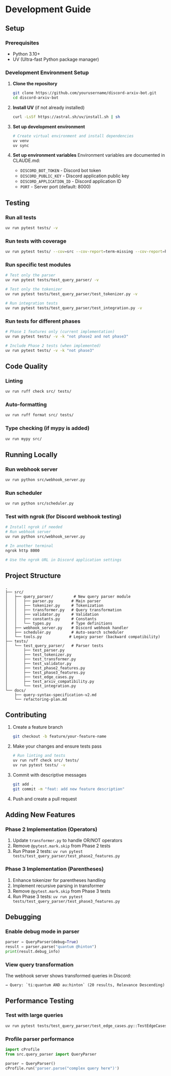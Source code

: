 # Development Guide

## Setup

### Prerequisites
- Python 3.10+
- UV (Ultra-fast Python package manager)

### Development Environment Setup

1. **Clone the repository**
   ```bash
   git clone https://github.com/yourusername/discord-arxiv-bot.git
   cd discord-arxiv-bot
   ```

2. **Install UV** (if not already installed)
   ```bash
   curl -LsSf https://astral.sh/uv/install.sh | sh
   ```

3. **Set up development environment**
   ```bash
   # Create virtual environment and install dependencies
   uv venv
   uv sync
   ```

4. **Set up environment variables**
   Environment variables are documented in CLAUDE.md:
   - `DISCORD_BOT_TOKEN` - Discord bot token
   - `DISCORD_PUBLIC_KEY` - Discord application public key
   - `DISCORD_APPLICATION_ID` - Discord application ID
   - `PORT` - Server port (default: 8000)

## Testing

### Run all tests
```bash
uv run pytest tests/ -v
```

### Run tests with coverage
```bash
uv run pytest tests/ --cov=src --cov-report=term-missing --cov-report=html
```

### Run specific test modules
```bash
# Test only the parser
uv run pytest tests/test_query_parser/ -v

# Test only the tokenizer
uv run pytest tests/test_query_parser/test_tokenizer.py -v

# Run integration tests
uv run pytest tests/test_query_parser/test_integration.py -v
```

### Run tests for different phases
```bash
# Phase 1 features only (current implementation)
uv run pytest tests/ -v -k "not phase2 and not phase3"

# Include Phase 2 tests (when implemented)
uv run pytest tests/ -v -k "not phase3"
```

## Code Quality

### Linting
```bash
uv run ruff check src/ tests/
```

### Auto-formatting
```bash
uv run ruff format src/ tests/
```

### Type checking (if mypy is added)
```bash
uv run mypy src/
```

## Running Locally

### Run webhook server
```bash
uv run python src/webhook_server.py
```

### Run scheduler
```bash
uv run python src/scheduler.py
```

### Test with ngrok (for Discord webhook testing)
```bash
# Install ngrok if needed
# Run webhook server
uv run python src/webhook_server.py

# In another terminal
ngrok http 8000

# Use the ngrok URL in Discord application settings
```

## Project Structure

```
.
├── src/
│   ├── query_parser/         # New query parser module
│   │   ├── parser.py        # Main parser
│   │   ├── tokenizer.py     # Tokenization
│   │   ├── transformer.py   # Query transformation
│   │   ├── validator.py     # Validation
│   │   ├── constants.py     # Constants
│   │   └── types.py         # Type definitions
│   ├── webhook_server.py    # Discord webhook handler
│   ├── scheduler.py         # Auto-search scheduler
│   └── tools.py            # Legacy parser (backward compatibility)
├── tests/
│   └── test_query_parser/   # Parser tests
│       ├── test_parser.py
│       ├── test_tokenizer.py
│       ├── test_transformer.py
│       ├── test_validator.py
│       ├── test_phase2_features.py
│       ├── test_phase3_features.py
│       ├── test_edge_cases.py
│       ├── test_arxiv_compatibility.py
│       └── test_integration.py
└── docs/
    ├── query-syntax-specification-v2.md
    └── refactoring-plan.md
```

## Contributing

1. Create a feature branch
   ```bash
   git checkout -b feature/your-feature-name
   ```

2. Make your changes and ensure tests pass
   ```bash
   # Run linting and tests
   uv run ruff check src/ tests/
   uv run pytest tests/ -v
   ```

3. Commit with descriptive messages
   ```bash
   git add .
   git commit -m "feat: add new feature description"
   ```

4. Push and create a pull request

## Adding New Features

### Phase 2 Implementation (Operators)
1. Update `transformer.py` to handle OR/NOT operators
2. Remove `@pytest.mark.skip` from Phase 2 tests
3. Run Phase 2 tests: `uv run pytest tests/test_query_parser/test_phase2_features.py`

### Phase 3 Implementation (Parentheses)
1. Enhance tokenizer for parentheses handling
2. Implement recursive parsing in transformer
3. Remove `@pytest.mark.skip` from Phase 3 tests
4. Run Phase 3 tests: `uv run pytest tests/test_query_parser/test_phase3_features.py`

## Debugging

### Enable debug mode in parser
```python
parser = QueryParser(debug=True)
result = parser.parse("quantum @hinton")
print(result.debug_info)
```

### View query transformation
The webhook server shows transformed queries in Discord:
```
→ Query: `ti:quantum AND au:hinton` (20 results, Relevance Descending)
```

## Performance Testing

### Test with large queries
```bash
uv run pytest tests/test_query_parser/test_edge_cases.py::TestEdgeCases::test_very_long_query -v
```

### Profile parser performance
```python
import cProfile
from src.query_parser import QueryParser

parser = QueryParser()
cProfile.run('parser.parse("complex query here")')
```